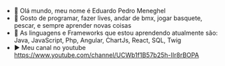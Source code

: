 - 👋 Olá mundo, meu nome é Eduardo Pedro Meneghel
- 👀 Gosto de programar, fazer lives, andar de bmx, jogar basquete, pescar, e sempre aprender novas coisas
- 🌱 As linguagens e Frameworks que estou aprendendo atualmente são: Java, JavaScript, Php, Angular, ChartJs, React, SQL, Twig
- ▶️ Meu canal no youtube https://www.youtube.com/channel/UCWb1f1B57b25h-IIr8rBOPA
